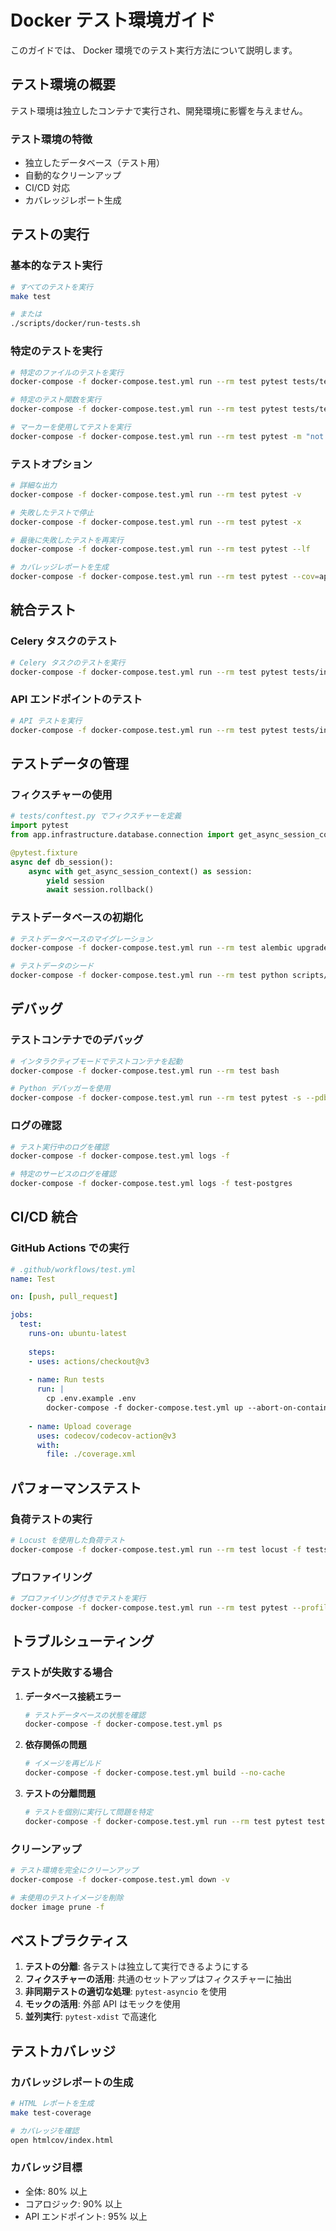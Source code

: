 # Docker テスト環境ガイド

このガイドでは、 Docker 環境でのテスト実行方法について説明します。

## テスト環境の概要

テスト環境は独立したコンテナで実行され、開発環境に影響を与えません。

### テスト環境の特徴

- 独立したデータベース（テスト用）
- 自動的なクリーンアップ
- CI/CD 対応
- カバレッジレポート生成

## テストの実行

### 基本的なテスト実行

```bash
# すべてのテストを実行
make test

# または
./scripts/docker/run-tests.sh
```

### 特定のテストを実行

```bash
# 特定のファイルのテストを実行
docker-compose -f docker-compose.test.yml run --rm test pytest tests/test_auth.py

# 特定のテスト関数を実行
docker-compose -f docker-compose.test.yml run --rm test pytest tests/test_auth.py::test_login

# マーカーを使用してテストを実行
docker-compose -f docker-compose.test.yml run --rm test pytest -m "not slow"
```

### テストオプション

```bash
# 詳細な出力
docker-compose -f docker-compose.test.yml run --rm test pytest -v

# 失敗したテストで停止
docker-compose -f docker-compose.test.yml run --rm test pytest -x

# 最後に失敗したテストを再実行
docker-compose -f docker-compose.test.yml run --rm test pytest --lf

# カバレッジレポートを生成
docker-compose -f docker-compose.test.yml run --rm test pytest --cov=app --cov-report=html
```

## 統合テスト

### Celery タスクのテスト

```bash
# Celery タスクのテストを実行
docker-compose -f docker-compose.test.yml run --rm test pytest tests/integration/test_celery_tasks.py
```

### API エンドポイントのテスト

```bash
# API テストを実行
docker-compose -f docker-compose.test.yml run --rm test pytest tests/integration/test_api_endpoints.py
```

## テストデータの管理

### フィクスチャーの使用

```python
# tests/conftest.py でフィクスチャーを定義
import pytest
from app.infrastructure.database.connection import get_async_session_context

@pytest.fixture
async def db_session():
    async with get_async_session_context() as session:
        yield session
        await session.rollback()
```

### テストデータベースの初期化

```bash
# テストデータベースのマイグレーション
docker-compose -f docker-compose.test.yml run --rm test alembic upgrade head

# テストデータのシード
docker-compose -f docker-compose.test.yml run --rm test python scripts/seed_test_data.py
```

## デバッグ

### テストコンテナでのデバッグ

```bash
# インタラクティブモードでテストコンテナを起動
docker-compose -f docker-compose.test.yml run --rm test bash

# Python デバッガーを使用
docker-compose -f docker-compose.test.yml run --rm test pytest -s --pdb
```

### ログの確認

```bash
# テスト実行中のログを確認
docker-compose -f docker-compose.test.yml logs -f

# 特定のサービスのログを確認
docker-compose -f docker-compose.test.yml logs -f test-postgres
```

## CI/CD 統合

### GitHub Actions での実行

```yaml
# .github/workflows/test.yml
name: Test

on: [push, pull_request]

jobs:
  test:
    runs-on: ubuntu-latest
    
    steps:
    - uses: actions/checkout@v3
    
    - name: Run tests
      run: |
        cp .env.example .env
        docker-compose -f docker-compose.test.yml up --abort-on-container-exit
        
    - name: Upload coverage
      uses: codecov/codecov-action@v3
      with:
        file: ./coverage.xml
```

## パフォーマンステスト

### 負荷テストの実行

```bash
# Locust を使用した負荷テスト
docker-compose -f docker-compose.test.yml run --rm test locust -f tests/performance/locustfile.py
```

### プロファイリング

```bash
# プロファイリング付きでテストを実行
docker-compose -f docker-compose.test.yml run --rm test pytest --profile
```

## トラブルシューティング

### テストが失敗する場合

1. **データベース接続エラー**
   ```bash
   # テストデータベースの状態を確認
   docker-compose -f docker-compose.test.yml ps
   ```

2. **依存関係の問題**
   ```bash
   # イメージを再ビルド
   docker-compose -f docker-compose.test.yml build --no-cache
   ```

3. **テストの分離問題**
   ```bash
   # テストを個別に実行して問題を特定
   docker-compose -f docker-compose.test.yml run --rm test pytest tests/unit/ -v
   ```

### クリーンアップ

```bash
# テスト環境を完全にクリーンアップ
docker-compose -f docker-compose.test.yml down -v

# 未使用のテストイメージを削除
docker image prune -f
```

## ベストプラクティス

1. **テストの分離**: 各テストは独立して実行できるようにする
2. **フィクスチャーの活用**: 共通のセットアップはフィクスチャーに抽出
3. **非同期テストの適切な処理**: `pytest-asyncio` を使用
4. **モックの活用**: 外部 API はモックを使用
5. **並列実行**: `pytest-xdist` で高速化

## テストカバレッジ

### カバレッジレポートの生成

```bash
# HTML レポートを生成
make test-coverage

# カバレッジを確認
open htmlcov/index.html
```

### カバレッジ目標

- 全体: 80% 以上
- コアロジック: 90% 以上
- API エンドポイント: 95% 以上